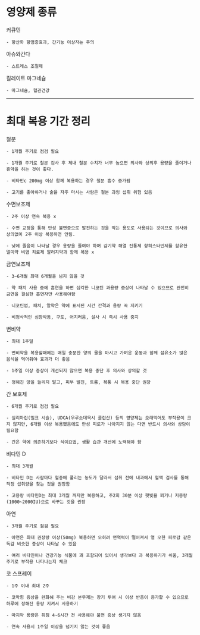 영양제 종류
============================

커큐민

    - 항산화 항염증효과, 간기능 이상자는 주의

아슈와간다

    - 스트레스 조절제

킬레이트 마그네슘  

    - 마그네슘, 혈관건강

***
최대 복용 기간 정리
==================================

철분

    - 1개월 주기로 점검 필요

    - 1개월 주기로 철분 검사 후 체내 철분 수치가 너무 높으면 의사와 상의후 용량을 줄이거나 휴약을 하는 것이 좋다.
    
    - 비타민c 200mg 이상 함께 복용하는 경우 철분 흡수 증가됨
    
    - 고기를 좋아하거나 술을 자주 마시는 사람은 철분 과잉 섭취 위험 있음

수면보조제 
    
    - 2주 이상 연속 복용 x
    
    - 수면 교정을 통해 만성 불면증으로 발전하는 것을 막는 용도로 사용되는 것이므로 의사와 상의없이 2주 이상 복용하면 안됨.

    - 낮에 졸음이 나타날 경우 용량을 줄여야 하며 감기약 해열 진통제 항히스타민제를 함유한 멀미약 비염 치료제 알러지약과 함께 복용 x

금연보조제 
    
    - 3~6개월 최대 6개월을 넘지 않을 것

    - 약 패치 사용 중에 흡연을 하면 심각한 니코틴 과용량 증상이 나타날 수 있으므로 완전히 금연을 결심한 흡연자만 사용해야함

    - 니코틴껌, 패치, 알약은 약에 표시된 시간 간격과 용량 꼭 지키기

    - 비정삭적인 심장박동, 구토, 어지러움, 설사 시 즉시 사용 중지

변비약

    - 최대 1주일

    - 변비약을 복용할때에는 매일 충분한 양의 물을 마시고 가벼운 운동과 함께 섬유소가 많은 음식을 먹어줘야 효과가 더 좋음

    - 1주일 이상 증상이 개선되지 않으면 복용 중단 후 의사와 상의할 것

    - 정해진 양을 늘리지 말고, 피부 발진, 트름, 복통 시 복용 중단 권장

간 보호제

    - 6개월 주기로 점검 필요
    
    - 실리마린(밀크 시슬), UDCA(우루소데옥시 콜린산) 등의 영양제는 오래먹어도 부작용이 크지 않지만, 6개월 이상 복용했음에도 만성 피로가 나아지지 않는 다면 반드시 의사와 상담이 필요함

    - 간은 약에 의존하기보다 식이요법, 생활 습관 개선에 노력해야 함

비다민 D

    - 최대 3개월 

    - 비타민 D는 사람마다 혈중에 풀리는 농도가 달라서 섭취 전에 내과에서 혈액 검사를 통해 적정 섭취량을 찾는 것을 권장함

    - 고용량 비타민D는 최대 3개월 까지만 복용하고, 주2회 30분 이상 햇빛을 쬐거나 저용량(1000~2000IU)으로 바꾸는 것을 권장

아연

    - 3개월 주기로 점검 필요

    - 아연은 최대 권장량 이상(50mg) 복용하면 오히려 면역력이 떨어져서 열 오한 피로감 같은 독감 비슷한 증상이 나타날 수 있음
    
    - 여러 비타민이나 건강기능 식품에 꽤 포함되어 있어서 생각보다 과 복용하기가 쉬움, 3개월 주기로 부작용 나타나는지 체크

코 스프레이

    - 1주 이내 최대 2주

    - 코막힘 증상을 완화해 주는 비강 분무제는 장기 투여 시 이상 반응이 증가할 수 있으므로 하루에 정해진 용량 지켜서 사용하기

    - 마지막 용량은 취침 4~6시간 전 사용해야 불면 증상 생기지 않음

    - 연속 사용시 1주일 이상을 넘기지 않는 것이 좋음